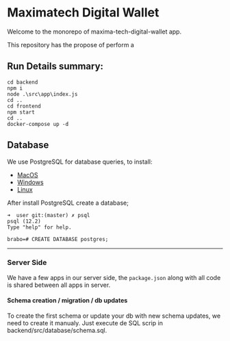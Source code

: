 Maximatech Digital Wallet
===

Welcome to the monorepo of maxima-tech-digital-wallet app.

This repository has the propose of perform a 

## Run Details summary:

```
cd backend
npm i
node .\src\app\index.js
cd ..
cd frontend
npm start
cd ..
docker-compose up -d
```


## Database

We use PostgreSQL for database queries, to install:

- [MacOS](https://gist.github.com/ibraheem4/ce5ccd3e4d7a65589ce84f2a3b7c23a3)
- [Windows](https://www.postgresql.org/download/windows/)
- [Linux](https://www.postgresql.org/download/linux/)

After install PostgreSQL create a database;

```shell
➜  user git:(master) ✗ psql
psql (12.2)
Type "help" for help.

brabo=# CREATE DATABASE postgres;
```

---

### Server Side

We have a few apps in our server side, the `package.json` along with all code is shared between all apps in server.


#### Schema creation / migration / db updates

To create the first schema or update your db with new schema updates, we need to create it manualy. Just execute de SQL scrip in backend/src/database/schema.sql.